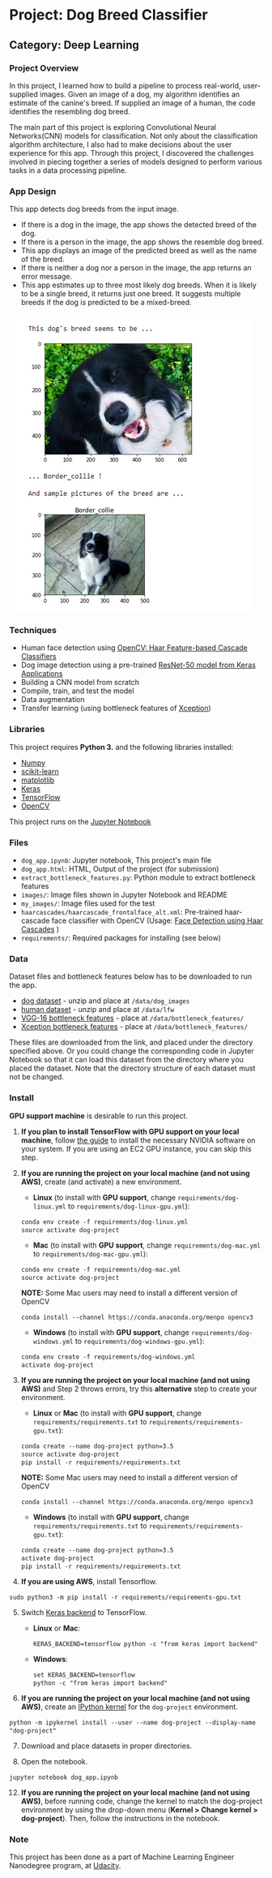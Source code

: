 # Project: Dog Breed Classifier
## Category: Deep Learning

[//]: # (Image References)

[image1]: ./images/my-output-sample.jpg "Sample Output"
[image2]: ./images/vgg16_model.png "VGG-16 Model Keras Layers"
[image3]: ./images/vgg16_model_draw.png "VGG16 Model Figure"


### Project Overview

In this project, I learned how to build a pipeline to process real-world, user-supplied images. Given an image of a dog, my algorithm identifies an estimate of the canine's breed. If supplied an image of a human, the code identifies the resembling dog breed.

The main part of this project is exploring Convolutional Neural Networks(CNN) models for classification. Not only about the classification algorithm architecture, I also had to make decisions about the user experience for this app. Through this project, I discovered the challenges involved in piecing together a series of models designed to perform various tasks in a data processing pipeline.

### App Design

This app detects dog breeds from the input image.

- If there is a dog in the image, the app shows the detected breed of the dog.
- If there is a person in the image, the app shows the resemble dog breed.
- This app displays an image of the predicted breed as well as the name of the breed.
- If there is neither a dog nor a person in the image, the app returns an error message.
- This app estimates up to three most likely dog breeds. When it is likely to be a single breed, it returns just one breed. It suggests multiple breeds if the dog is predicted to be a mixed-breed.  

![Sample Output][image1]


### Techniques

- Human face detection using [OpenCV: Haar Feature-based Cascade Classifiers](https://docs.opencv.org/trunk/d7/d8b/tutorial_py_face_detection.html)
- Dog image detection using a pre-trained [ResNet-50 model from Keras Applications](https://keras.io/applications/#resnet50)
- Building a CNN model from scratch
- Compile, train, and test the model
- Data augmentation
- Transfer learning (using bottleneck features of [Xception](https://arxiv.org/abs/1610.02357))


### Libraries

This project requires **Python 3.** and the following libraries installed:

- [Numpy](http://www.numpy.org/)
- [scikit-learn](http://scikit-learn.org/stable/)
- [matplotlib](http://matplotlib.org/)
- [Keras](https://keras.io/)
- [TensorFlow](https://www.tensorflow.org/)
- [OpenCV](https://opencv.org/)

This project runs on the [Jupyter Notebook](http://ipython.org/notebook.html)

### Files

- `dog_app.ipynb`: Jupyter notebook, This project's main file
- `dog_app.html`: HTML, Output of the project (for submission)
- `extract_bottleneck_features.py`: Python module to extract bottleneck features
- `images/`: Image files shown in Jupyter Notebook and README
- `my_images/`: Image files used for the test
- `haarcascades/haarcascade_frontalface_alt.xml`: Pre-trained haar-cascade face classifier with OpenCV (Usage: [Face Detection using Haar Cascades](https://docs.opencv.org/3.4/d7/d8b/tutorial_py_face_detection.html) )
- `requirements/`: Required packages for installing (see below)

### Data

Dataset files and bottleneck features below has to be downloaded to run the app.

- [dog dataset](https://s3-us-west-1.amazonaws.com/udacity-aind/dog-project/dogImages.zip) - unzip and place at `/data/dog_images`
- [human dataset](https://s3-us-west-1.amazonaws.com/udacity-aind/dog-project/lfw.zip) - unzip and place at `/data/lfw`
- [VGG-16 bottleneck features](https://s3-us-west-1.amazonaws.com/udacity-aind/dog-project/DogVGG16Data.npz) - place at `/data/bottleneck_features/`
- [Xception bottleneck features](https://s3-us-west-1.amazonaws.com/udacity-aind/dog-project/DogXceptionData.npz) - place at `/data/bottleneck_features/`

These files are downloaded from the link, and placed under the directory specified above. Or you could change the corresponding code in Jupyter Notebook so that it can load this dataset from the directory where you placed the dataset. Note that the directory structure of each dataset must not be changed.



### Install

**GPU support machine** is desirable to run this project.

1. __If you plan to install TensorFlow with GPU support on your local machine__, follow [the guide](https://www.tensorflow.org/install/) to install the necessary NVIDIA software on your system.  If you are using an EC2 GPU instance, you can skip this step.

2.  **If you are running the project on your local machine (and not using AWS)**, create (and activate) a new environment.

	- __Linux__ (to install with __GPU support__, change `requirements/dog-linux.yml` to `requirements/dog-linux-gpu.yml`):
	```
	conda env create -f requirements/dog-linux.yml
	source activate dog-project
	```  
	- __Mac__ (to install with __GPU support__, change `requirements/dog-mac.yml` to `requirements/dog-mac-gpu.yml`):
	```
	conda env create -f requirements/dog-mac.yml
	source activate dog-project
	```  
	**NOTE:** Some Mac users may need to install a different version of OpenCV
	```
	conda install --channel https://conda.anaconda.org/menpo opencv3
	```
	- __Windows__ (to install with __GPU support__, change `requirements/dog-windows.yml` to `requirements/dog-windows-gpu.yml`):  
	```
	conda env create -f requirements/dog-windows.yml
	activate dog-project
	```

3. **If you are running the project on your local machine (and not using AWS)** and Step 2 throws errors, try this __alternative__ step to create your environment.

	- __Linux__ or __Mac__ (to install with __GPU support__, change `requirements/requirements.txt` to `requirements/requirements-gpu.txt`):
	```
	conda create --name dog-project python=3.5
	source activate dog-project
	pip install -r requirements/requirements.txt
	```
	**NOTE:** Some Mac users may need to install a different version of OpenCV
	```
	conda install --channel https://conda.anaconda.org/menpo opencv3
	```
	- __Windows__ (to install with __GPU support__, change `requirements/requirements.txt` to `requirements/requirements-gpu.txt`):  
	```
	conda create --name dog-project python=3.5
	activate dog-project
	pip install -r requirements/requirements.txt
	```

4. **If you are using AWS**, install Tensorflow.
```
sudo python3 -m pip install -r requirements/requirements-gpu.txt
```

5. Switch [Keras backend](https://keras.io/backend/) to TensorFlow.
	- __Linux__ or __Mac__:
		```
		KERAS_BACKEND=tensorflow python -c "from keras import backend"
		```
	- __Windows__:
		```
		set KERAS_BACKEND=tensorflow
		python -c "from keras import backend"
		```

6. **If you are running the project on your local machine (and not using AWS)**, create an [IPython kernel](http://ipython.readthedocs.io/en/stable/install/kernel_install.html) for the `dog-project` environment.
```
python -m ipykernel install --user --name dog-project --display-name "dog-project"
```
7. Download and place datasets in proper directories.

8. Open the notebook.
```
jupyter notebook dog_app.ipynb
```

12. **If you are running the project on your local machine (and not using AWS)**, before running code, change the kernel to match the dog-project environment by using the drop-down menu (**Kernel > Change kernel > dog-project**). Then, follow the instructions in the notebook.


### Note
This project has been done as a part of Machine Learning Engineer Nanodegree program, at [Udacity](https://www.udacity.com/).
